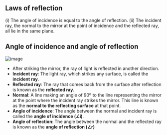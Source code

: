## Laws of reflection
(i) The angle of incidence is equal to the angle of reflection.
(ii) The incident ray, the normal to the mirror at the point of incidence and the reflected ray, all lie in the same plane.

## Angle of incidence and angle of reflection
![image](https://user-images.githubusercontent.com/20998959/148184624-e177e965-3c78-44da-ba64-d0126f78d1a6.png)
* After striking the mirror, the ray of light is reflected in another direction.
* **Incident ray**: The light ray, which strikes any surface, is called the **incident ray**. 
* **Reflected ray**: The ray that comes back from the surface after reflection is known as the **reflected ray**.
* **Normal**:  A line making an angle of 90º to the line representing the mirror at the point where the incident ray strikes the mirror. This line is known
as the **normal to the reflecting surface** at that point.
* **Angle of incidence**: The angle between the normal and incident ray is called the **angle of incidence (∠i)**. 
* **Angle of reflection**: The angle between the normal and the reflected ray is known as the **angle of reflection (∠r)** 
